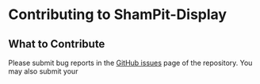 # Contributing to ShamPit-Display


## What to Contribute
Please submit bug reports in the [GitHub issues](https://github.com/CCShambots/ShamPit-Display/issues) page of the repository.
You may also submit your